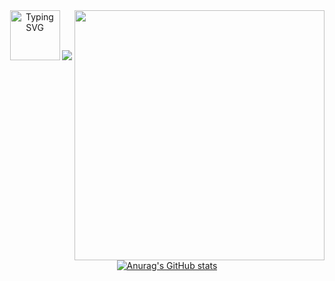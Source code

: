 <img src="https://www.pngkit.com/png/full/613-6130159_jpg-freeuse-stock-cristiano-ronaldo-stats-urbandistro-cr7.png" align="right" height=400>

<div align="center">
  <a href="https://git.io/typing-svg"><img src="https://readme-typing-svg.demolab.com?font=VT323&size=30&pause=1000&color=FFFFFF&center=true&vCenter=true&multiline=true&width=450&height=120&separator=%3D&lines=console.log('Meu+nome+%C3%A9+Andr%C3%A9'+%2B%3D'e+programar+%C3%A9+minha+paix%C3%A3o+%3C3');" alt="Typing SVG" height=80/></a>
  
  <a href="https://skillicons.dev">
    <img src="https://skillicons.dev/icons?i=java,python,javascript,cpp,eclipse,vscode&perline=3"/>
  </a>

  <br><br>
  
  [![Anurag's GitHub stats](https://github-readme-stats.vercel.app/api?username=andrehsv&show_icons=true&theme=transparent)](https://github.com/anuraghazra/github-readme-stats)
</div>
